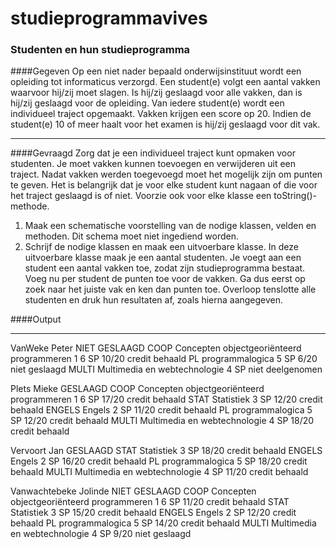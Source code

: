 # studieprogrammavives

### Studenten en hun studieprogramma
####Gegeven
Op een niet nader bepaald onderwijsinstituut wordt een opleiding tot informaticus verzorgd. Een student(e) volgt een aantal vakken waarvoor hij/zij moet slagen. Is hij/zij geslaagd voor alle vakken, dan is hij/zij geslaagd voor de opleiding. Van iedere student(e) wordt een individueel traject opgemaakt. Vakken krijgen een score op 20. Indien de student(e) 10 of meer haalt voor het examen is hij/zij geslaagd voor dit vak.
______________________
####Gevraagd
Zorg dat je een individueel traject kunt opmaken voor studenten. Je moet vakken kunnen toevoegen en verwijderen uit een traject. Nadat vakken werden toegevoegd moet het mogelijk zijn om punten te geven. Het is belangrijk dat je voor elke student kunt nagaan of die voor het traject geslaagd is of niet.
Voorzie ook voor elke klasse een toString()-methode.

1.	Maak een schematische voorstelling van de nodige klassen, velden en methoden. Dit schema moet niet ingediend worden.
2.	Schrijf de nodige klassen en maak een uitvoerbare klasse. In deze uitvoerbare klasse maak je een aantal studenten. Je voegt aan een student een aantal vakken toe, zodat zijn studieprogramma bestaat. Voeg nu per student de punten toe voor de vakken. Ga dus eerst op zoek naar het juiste vak en ken dan punten toe. Overloop tenslotte alle studenten en druk hun resultaten af, zoals hierna aangegeven.

####Output
_________________
VanWeke Peter NIET GESLAAGD
COOP Concepten objectgeoriënteerd programmeren 1 6 SP 10/20 credit behaald
PL programmalogica 5 SP 6/20 niet geslaagd
MULTI Multimedia en webtechnologie 4 SP  niet deelgenomen

Plets Mieke GESLAAGD
COOP Concepten objectgeoriënteerd programmeren 1 6 SP 17/20 credit behaald
STAT Statistiek 3 SP 12/20 credit behaald
ENGELS Engels 2 SP 11/20 credit behaald
PL programmalogica 5 SP 12/20 credit behaald
MULTI Multimedia en webtechnologie 4 SP 18/20 credit behaald

Vervoort Jan GESLAAGD
STAT Statistiek 3 SP 18/20 credit behaald
ENGELS Engels 2 SP 16/20 credit behaald
PL programmalogica 5 SP 18/20 credit behaald
MULTI Multimedia en webtechnologie 4 SP 11/20 credit behaald

Vanwachtebeke Jolinde NIET GESLAAGD
COOP Concepten objectgeoriënteerd programmeren 1 6 SP 11/20 credit behaald
STAT Statistiek 3 SP 15/20 credit behaald
ENGELS Engels 2 SP 12/20 credit behaald
PL programmalogica 5 SP 14/20 credit behaald
MULTI Multimedia en webtechnologie 4 SP 9/20 niet geslaagd

